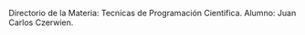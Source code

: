 
Directorio de la Materia: Tecnicas de Programación Cientifica.
Alumno: Juan Carlos Czerwien. 









